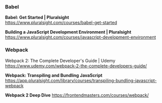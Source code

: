 
### Babel

**Babel: Get Started | Pluralsight**
https://www.pluralsight.com/courses/babel-get-started 


**Building a JavaScript Development Environment | Pluralsight**
https://www.pluralsight.com/courses/javascript-development-environment



### Webpack

Webpack 2: The Complete Developer's Guide | Udemy
https://www.udemy.com/webpack-2-the-complete-developers-guide/

**Webpack: Transpiling and Bundling JavaScript**
https://app.pluralsight.com/library/courses/transpiling-bundling-javascript-webpack

**Webpack 2 Deep Dive**
https://frontendmasters.com/courses/webpack/

